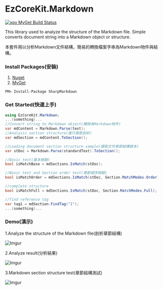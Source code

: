 ﻿EzCoreKit.Markdown
=====
[![xpy MyGet Build Status](https://www.myget.org/BuildSource/Badge/xpy?identifier=9e998e97-5cd7-475e-bf52-1c1ffed913f4)](https://www.myget.org/)

This library used to analyze the structure of the Markdown file.
Simple converts document string into a Markdown object or structure.

本套件用以分析Markdown文件結構，簡易的轉換檔案字串為Markdown物件與結構。

### Install Packages(安裝)
1. [Nuget](https://www.nuget.org/packages/EzCoreKit.Markdown)
2. [MyGet](https://www.myget.org/feed/xpy/package/nuget/EzCoreKit.Markdown)
```
PM> Install-Package SharpMarkdown
```

### Get Started(快速上手)
```csharp
using EzCoreKit.Markdown;
...(something)...
//Convert string to Markdown object(轉換為Markdown物件)
var mdContent = Markdown.Parse(text);
//Analysis section structure(進行章節剖析)
var mdSection = mdContent.ToSection();

//Loading document section structure sample(讀取文件章節結構樣本)
var stDoc = Markdown.Parse(standardText).ToSection();

//Basic test(基本檢驗)
bool isMatchBase = mdSections.IsMatch(stDoc);

//Basic test and Section order test(章節順序檢驗)
bool isMatchOrder = mdSections.IsMatch(stDoc, Section.MatchModes.Order);

//complete structure
bool isMatchFull = mdSections.IsMatch(stDoc, Section.MatchModes.Full);

//find reference tag
var tag1 = mdSection.FindTag("1");
...(something)...
```

### Demo(演示)
1.Analyze the structure of the Markdown file(剖析章節結構)

![Imgur](http://i.imgur.com/2dxOSaP.png)

2.Analyze result(分析結果)

![Imgur](http://i.imgur.com/QfbhFx3.png)

3.Markdown section structure test(章節結構測試)

![Imgur](http://i.imgur.com/fhAeUL3.png)